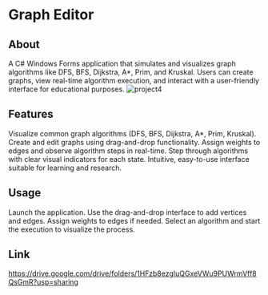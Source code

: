 # Graph Editor

## About
A C# Windows Forms application that simulates and visualizes graph algorithms like DFS, BFS, Dijkstra, A*, Prim, and Kruskal. Users can create graphs, view real-time algorithm execution, and interact with a user-friendly interface for educational purposes.
![project4](https://github.com/user-attachments/assets/6648b561-a78c-4901-b37a-e5a538d593b0)

## Features
Visualize common graph algorithms (DFS, BFS, Dijkstra, A*, Prim, Kruskal).
Create and edit graphs using drag-and-drop functionality.
Assign weights to edges and observe algorithm steps in real-time.
Step through algorithms with clear visual indicators for each state.
Intuitive, easy-to-use interface suitable for learning and research.

## Usage
Launch the application.
Use the drag-and-drop interface to add vertices and edges.
Assign weights to edges if needed.
Select an algorithm and start the execution to visualize the process.

## Link
https://drive.google.com/drive/folders/1HFzb8ezgIuQGxeVWu9PUWrmVff8QsGmR?usp=sharing
